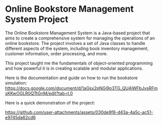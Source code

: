 # Online Bookstore Management System Project
The Online Bookstore Management System is a Java-based project that aims to create a comprehensive system for managing the operations of an online bookstore. The project involves a set of Java classes to handle different aspects of the system, including book inventory management, customer information, order processing, and more.

This project taught me the fundamentals of object-oriented programming and how powerful it is in creating scalable and modular applications.


Here is the documentation and guide on how to run the bookstore simulation:
https://docs.google.com/document/d/1aGsx2pNGj9o3TG_QU4jWFbJvsRFmsKKwOGLR0QTtGnM/edit?tab=t.0


Here is a quick demonstration of the project:

https://github.com/user-attachments/assets/030de9f8-d43a-4a5c-ac51-e9745da62cd6



